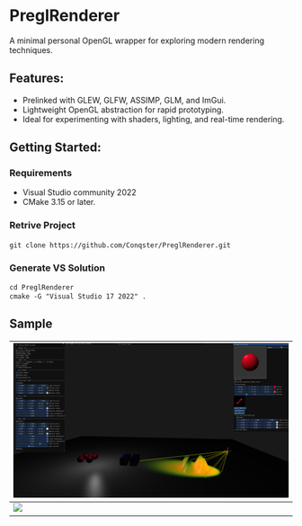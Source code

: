 # PreglRenderer
A minimal personal OpenGL wrapper for exploring modern rendering techniques.


## Features:
- Prelinked with GLEW, GLFW, ASSIMP, GLM, and ImGui.
- Lightweight OpenGL abstraction for rapid prototyping.
- Ideal for experimenting with shaders, lighting, and real-time rendering.

## Getting Started: 

### **Requirements**
- Visual Studio community 2022
- CMake 3.15 or later.

### Retrive Project
```
git clone https://github.com/Conqster/PreglRenderer.git
```

### Generate VS Solution
```
cd PreglRenderer
cmake -G "Visual Studio 17 2022" . 
```


## Sample

|<img src = "docs/lighting.png"/>|
|:-|
|<img src = "docs/ShadowLighting.gif"/>|